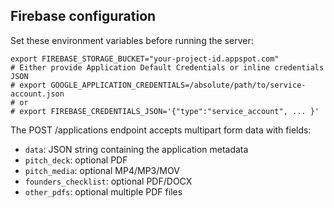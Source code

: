 ## Firebase configuration

Set these environment variables before running the server:

```
export FIREBASE_STORAGE_BUCKET="your-project-id.appspot.com"
# Either provide Application Default Credentials or inline credentials JSON
# export GOOGLE_APPLICATION_CREDENTIALS=/absolute/path/to/service-account.json
# or
# export FIREBASE_CREDENTIALS_JSON='{"type":"service_account", ... }'
```

The POST /applications endpoint accepts multipart form data with fields:
- `data`: JSON string containing the application metadata
- `pitch_deck`: optional PDF
- `pitch_media`: optional MP4/MP3/MOV
- `founders_checklist`: optional PDF/DOCX
- `other_pdfs`: optional multiple PDF files

